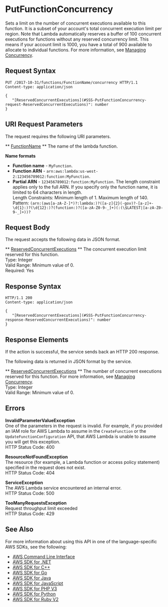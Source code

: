 # PutFunctionConcurrency<a name="API_PutFunctionConcurrency"></a>

Sets a limit on the number of concurrent executions available to this function\. It is a subset of your account's total concurrent execution limit per region\. Note that Lambda automatically reserves a buffer of 100 concurrent executions for functions without any reserved concurrency limit\. This means if your account limit is 1000, you have a total of 900 available to allocate to individual functions\. For more information, see [Managing Concurrency](https://docs.aws.amazon.com/lambda/latest/dg/concurrent-executions.html)\.

## Request Syntax<a name="API_PutFunctionConcurrency_RequestSyntax"></a>

```
PUT /2017-10-31/functions/FunctionName/concurrency HTTP/1.1
Content-type: application/json

{
   "[ReservedConcurrentExecutions](#SSS-PutFunctionConcurrency-request-ReservedConcurrentExecutions)": number
}
```

## URI Request Parameters<a name="API_PutFunctionConcurrency_RequestParameters"></a>

The request requires the following URI parameters\.

 ** [FunctionName](#API_PutFunctionConcurrency_RequestSyntax) **   <a name="SSS-PutFunctionConcurrency-request-FunctionName"></a>
The name of the lambda function\.  

**Name formats**
+  **Function name** \- `MyFunction`\.
+  **Function ARN** \- `arn:aws:lambda:us-west-2:123456789012:function:MyFunction`\.
+  **Partial ARN** \- `123456789012:function:MyFunction`\.
The length constraint applies only to the full ARN\. If you specify only the function name, it is limited to 64 characters in length\.  
Length Constraints: Minimum length of 1\. Maximum length of 140\.  
Pattern: `(arn:(aws[a-zA-Z-]*)?:lambda:)?([a-z]{2}(-gov)?-[a-z]+-\d{1}:)?(\d{12}:)?(function:)?([a-zA-Z0-9-_]+)(:(\$LATEST|[a-zA-Z0-9-_]+))?` 

## Request Body<a name="API_PutFunctionConcurrency_RequestBody"></a>

The request accepts the following data in JSON format\.

 ** [ReservedConcurrentExecutions](#API_PutFunctionConcurrency_RequestSyntax) **   <a name="SSS-PutFunctionConcurrency-request-ReservedConcurrentExecutions"></a>
The concurrent execution limit reserved for this function\.  
Type: Integer  
Valid Range: Minimum value of 0\.  
Required: Yes

## Response Syntax<a name="API_PutFunctionConcurrency_ResponseSyntax"></a>

```
HTTP/1.1 200
Content-type: application/json

{
   "[ReservedConcurrentExecutions](#SSS-PutFunctionConcurrency-response-ReservedConcurrentExecutions)": number
}
```

## Response Elements<a name="API_PutFunctionConcurrency_ResponseElements"></a>

If the action is successful, the service sends back an HTTP 200 response\.

The following data is returned in JSON format by the service\.

 ** [ReservedConcurrentExecutions](#API_PutFunctionConcurrency_ResponseSyntax) **   <a name="SSS-PutFunctionConcurrency-response-ReservedConcurrentExecutions"></a>
The number of concurrent executions reserved for this function\. For more information, see [Managing Concurrency](https://docs.aws.amazon.com/lambda/latest/dg/concurrent-executions.html)\.  
Type: Integer  
Valid Range: Minimum value of 0\.

## Errors<a name="API_PutFunctionConcurrency_Errors"></a>

 **InvalidParameterValueException**   
One of the parameters in the request is invalid\. For example, if you provided an IAM role for AWS Lambda to assume in the `CreateFunction` or the `UpdateFunctionConfiguration` API, that AWS Lambda is unable to assume you will get this exception\.  
HTTP Status Code: 400

 **ResourceNotFoundException**   
The resource \(for example, a Lambda function or access policy statement\) specified in the request does not exist\.  
HTTP Status Code: 404

 **ServiceException**   
The AWS Lambda service encountered an internal error\.  
HTTP Status Code: 500

 **TooManyRequestsException**   
Request throughput limit exceeded  
HTTP Status Code: 429

## See Also<a name="API_PutFunctionConcurrency_SeeAlso"></a>

For more information about using this API in one of the language\-specific AWS SDKs, see the following:
+  [AWS Command Line Interface](https://docs.aws.amazon.com/goto/aws-cli/lambda-2015-03-31/PutFunctionConcurrency) 
+  [AWS SDK for \.NET](https://docs.aws.amazon.com/goto/DotNetSDKV3/lambda-2015-03-31/PutFunctionConcurrency) 
+  [AWS SDK for C\+\+](https://docs.aws.amazon.com/goto/SdkForCpp/lambda-2015-03-31/PutFunctionConcurrency) 
+  [AWS SDK for Go](https://docs.aws.amazon.com/goto/SdkForGoV1/lambda-2015-03-31/PutFunctionConcurrency) 
+  [AWS SDK for Java](https://docs.aws.amazon.com/goto/SdkForJava/lambda-2015-03-31/PutFunctionConcurrency) 
+  [AWS SDK for JavaScript](https://docs.aws.amazon.com/goto/AWSJavaScriptSDK/lambda-2015-03-31/PutFunctionConcurrency) 
+  [AWS SDK for PHP V3](https://docs.aws.amazon.com/goto/SdkForPHPV3/lambda-2015-03-31/PutFunctionConcurrency) 
+  [AWS SDK for Python](https://docs.aws.amazon.com/goto/boto3/lambda-2015-03-31/PutFunctionConcurrency) 
+  [AWS SDK for Ruby V2](https://docs.aws.amazon.com/goto/SdkForRubyV2/lambda-2015-03-31/PutFunctionConcurrency) 